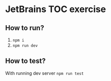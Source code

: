 # JetBrains TOC exercise

## How to run?

1. `npm i`
2. `npm run dev`

## How to test?

With running dev server `npm run test`

